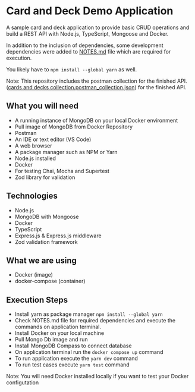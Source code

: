 # Card and Deck Demo Application

A sample card and deck application to provide basic CRUD operations and build a REST API with Node.js, TypeScript, Mongoose and Docker.

In addition to the inclusion of dependencies, some development dependencies were added to [NOTES.md](NOTES.md) file which are required for execution.

You likely have to `npm install --global yarn` as well.

Note: This repository includes the postman collection for the finished API.([cards and decks collection.postman_collection.json](https://github.com/xgguler/card-and-deck-application/blob/main/cards%20and%20decks%20collection.postman_collection.json)) for the finished API.

## What you will need
* A running instance of MongoDB on your local Docker environment
* Pull image of MongoDB from Docker Repository
* Postman
* An IDE or text editor (VS Code)
* A web browser
* A package manager such as NPM or Yarn
* Node.js installed
* Docker
* For testing Chai, Mocha and Supertest
* Zod library for validation 

## Technologies
* Node.js
* MongoDB with Mongoose
* Docker
* TypeScript
* Express.js & Express.js middleware
* Zod validation framework

## What we are using
* Docker (image)
* docker-compose (container)

## Execution Steps
* Install yarn as package manager `npm install --global yarn`
* Check NOTES.md file for required dependencies and execute the commands on application terminal.
* Install Docker on your local machine 
* Pull Mongo Db image and run 
* Install MongoDB Compass to connect database
* On application terminal run the `docker compose up` command
* To run application execute the `yarn dev` command
* To run test cases execute `yarn test` command

Note: You will need Docker installed locally if you want to test your Docker configutation
